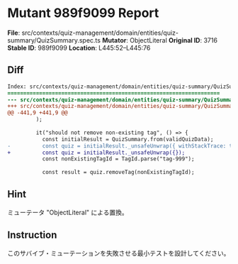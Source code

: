 # Mutant 989f9099 Report

**File**: src/contexts/quiz-management/domain/entities/quiz-summary/QuizSummary.spec.ts
**Mutator**: ObjectLiteral
**Original ID**: 3716
**Stable ID**: 989f9099
**Location**: L445:52–L445:76

## Diff

```diff
Index: src/contexts/quiz-management/domain/entities/quiz-summary/QuizSummary.spec.ts
===================================================================
--- src/contexts/quiz-management/domain/entities/quiz-summary/QuizSummary.spec.ts	original
+++ src/contexts/quiz-management/domain/entities/quiz-summary/QuizSummary.spec.ts	mutated #3716
@@ -441,9 +441,9 @@
         );
 
         it("should not remove non-existing tag", () => {
           const initialResult = QuizSummary.from(validQuizData);
-          const quiz = initialResult._unsafeUnwrap({ withStackTrace: true });
+          const quiz = initialResult._unsafeUnwrap({});
           const nonExistingTagId = TagId.parse("tag-999");
 
           const result = quiz.removeTag(nonExistingTagId);
```

## Hint

ミューテータ "ObjectLiteral" による置換。

## Instruction

このサバイブ・ミューテーションを失敗させる最小テストを設計してください。
